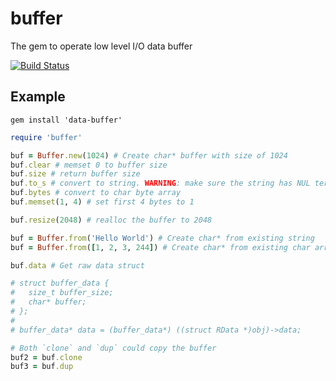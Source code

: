# buffer
The gem to operate low level I/O data buffer

[![Build Status](https://travis-ci.org/dsh0416/buffer.svg?branch=master)](https://travis-ci.org/dsh0416/buffer)

## Example

```
gem install 'data-buffer'
```

```ruby
require 'buffer'

buf = Buffer.new(1024) # Create char* buffer with size of 1024
buf.clear # memset 0 to buffer size
buf.size # return buffer size
buf.to_s # convert to string. WARNING: make sure the string has NUL terminator
buf.bytes # convert to char byte array
buf.memset(1, 4) # set first 4 bytes to 1

buf.resize(2048) # realloc the buffer to 2048

buf = Buffer.from('Hello World') # Create char* from existing string
buf = Buffer.from([1, 2, 3, 244]) # Create char* from existing char array

buf.data # Get raw data struct

# struct buffer_data {
#   size_t buffer_size;
#   char* buffer;
# };
#
# buffer_data* data = (buffer_data*) ((struct RData *)obj)->data;

# Both `clone` and `dup` could copy the buffer
buf2 = buf.clone
buf3 = buf.dup
```
